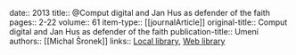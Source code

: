 date:: 2013
title:: @Comput digital and Jan Hus as defender of the faith
pages:: 2-22
volume:: 61
item-type:: [[journalArticle]]
original-title:: Comput digital and Jan Hus as defender of the faith
publication-title:: Umení
authors:: [[Michal Šronek]]
links:: [Local library](zotero://select/groups/2386895/items/4NN4ZLLX), [Web library](https://www.zotero.org/groups/2386895/items/4NN4ZLLX)
